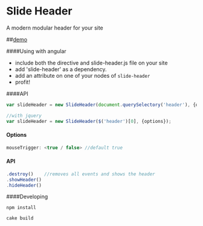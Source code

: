 Slide Header
==============

A modern modular header for your site

##[demo](http://samccone.github.io/slide-header/demo/index)

####Using with angular
* include both the directive and slide-header.js file on your site
* add 'slide-header' as a dependency.
* add an attribute on one of your nodes of `slide-header`
* profit!

####API

```js
var slideHeader = new SlideHeader(document.querySelectory('header'), {options});

//with jquery
var slideHeader = new SlideHeader($('header')[0], {options});
```

#### Options

```js
mouseTrigger: <true / false> //default true
```

#### API
```js
.destroy()    //removes all events and shows the header
.showHeader()
.hideHeader()
```


####Developing

```npm install```

```cake build```

